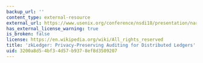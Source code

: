 ```yaml
---
backup_url: ''
content_type: external-resource
external_url: https://www.usenix.org/conference/nsdi18/presentation/narula
has_external_license_warning: true
is_broken: false
license: https://en.wikipedia.org/wiki/All_rights_reserved
title: 'zkLedger: Privacy-Preserving Auditing for Distributed Ledgers'
uid: 3200a8d5-4bf3-4d57-b937-8ef8d3509207
---
```

